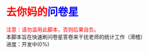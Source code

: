 # <font color=red>去你妈的</font><font color=blue>问卷星</font>
<font color=red>注意：请勿滥用此脚本，否则后果自负。</font><br/>
本脚本旨在快速刷问卷星答卷来干扰老师的统计工作（滑稽）<br/>
进度：开发中(0%)
